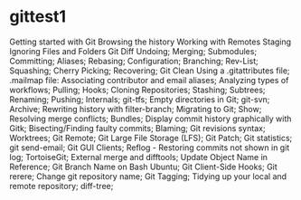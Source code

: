 # gittest1

Getting started with Git
Browsing the history
Working with Remotes
Staging
Ignoring Files and Folders
Git Diff
Undoing;
Merging;
Submodules;
Committing;
Aliases;
Rebasing;
Configuration;
Branching;
Rev-List;
Squashing;
Cherry Picking;
Recovering;
Git Clean
Using a .gitattributes file;
.mailmap file: Associating contributor and email aliases;
Analyzing types of workflows;
Pulling;
Hooks;
Cloning Repositories;
Stashing;
Subtrees;
Renaming;
Pushing;
Internals;
git-tfs;
Empty directories in Git;
git-svn;
Archive;
Rewriting history with filter-branch;
Migrating to Git;
Show;
Resolving merge conflicts;
Bundles;
Display commit history graphically with Gitk;
Bisecting/Finding faulty commits;
Blaming;
Git revisions syntax;
Worktrees;
Git Remote;
Git Large File Storage (LFS);
Git Patch;
Git statistics;
git send-email;
Git GUI Clients;
Reflog - Restoring commits not shown in git log;
TortoiseGit;
External merge and difftools;
Update Object Name in Reference;
Git Branch Name on Bash Ubuntu;
Git Client-Side Hooks;
Git rerere;
Change git repository name;
Git Tagging;
Tidying up your local and remote repository;
diff-tree;
